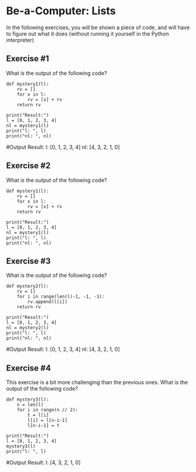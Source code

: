 # Be-a-Computer: Lists

In the following exercises, you will be shown a piece of code, and will have to figure out what it does (without running it yourself in the Python interpreter)


## Exercise #1

What is the output of the following code?

    def mystery1(l):
        rv = []
        for x in l:
            rv = [x] + rv
        return rv

    print("Result:")
    l = [0, 1, 2, 3, 4]
    nl = mystery1(l)
    print("l: ", l)
    print("nl: ", nl)

#Output
Result:
l: [0, 1, 2, 3, 4]
nl: [4, 3, 2, 1, 0]


## Exercise #2

What is the output of the following code?

    def mystery1(l):
        rv = []
        for x in l:
            rv = [x] + rv
        return rv

    print("Result:")
    l = [0, 1, 2, 3, 4]
    nl = mystery1(l)
    print("l: ", l)
    print("nl: ", nl)


## Exercise #3

What is the output of the following code?

    def mystery2(l):
        rv = []
        for i in range(len(l)-1, -1, -1):
            rv.append(l[i])
        return rv

    print("Result:")
    l = [0, 1, 2, 3, 4]
    nl = mystery2(l)
    print("l: ", l)
    print("nl: ", nl)

#Output
Result:
l: [0, 1, 2, 3, 4]
nl: [4, 3, 2, 1, 0]


## Exercise #4

This exercise is a bit more challenging than the previous ones. What is the output of the following code?

    def mystery3(l):
        n = len(l)
        for i in range(n // 2):
            t = l[i]
            l[i] = l[n-i-1]
            l[n-i-1] = t

    print("Result:")
    l = [0, 1, 2, 3, 4]
    mystery3(l)
    print("l: ", l)

#Output
Result:
l: [4, 3, 2, 1, 0]
